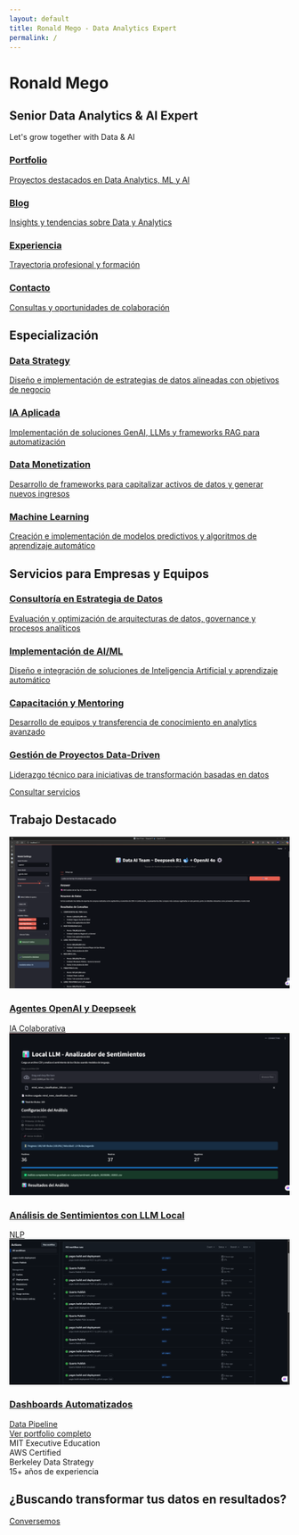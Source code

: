 ```yaml
---
layout: default
title: Ronald Mego - Data Analytics Expert
permalink: /
---
```


<div class="professional-banner">
  <div class="banner-content">
    <h1>Ronald Mego</h1>
    <h2 class="headline">Senior Data Analytics & AI Expert</h2>
    <p class="tagline">Let's grow together with Data & AI</p>
  </div>
</div>

<div class="navigation-cards">
  <a href="/portfolio" class="nav-card">
    <i class="fas fa-briefcase"></i>
    <h3>Portfolio</h3>
    <p>Proyectos destacados en Data Analytics, ML y AI</p>
  </a>
  <a href="/blog" class="nav-card">
    <i class="fas fa-rss"></i>
    <h3>Blog</h3>
    <p>Insights y tendencias sobre Data y Analytics</p>
  </a>
  <a href="/background" class="nav-card">
    <i class="fas fa-user-tie"></i>
    <h3>Experiencia</h3>
    <p>Trayectoria profesional y formación</p>
  </a>
  <a href="/contact" class="nav-card">
    <i class="fas fa-envelope"></i>
    <h3>Contacto</h3>
    <p>Consultas y oportunidades de colaboración</p>
  </a>
</div>

<div class="expertise-section">
  <h2>Especialización</h2>
  <div class="expertise-grid">
    <a href="/portfolio" class="expertise-card">
      <i class="fas fa-chart-line"></i>
      <h3>Data Strategy</h3>
      <p>Diseño e implementación de estrategias de datos alineadas con objetivos de negocio</p>
    </a>
    <a href="/portfolio" class="expertise-card">
      <i class="fas fa-robot"></i>
      <h3>IA Aplicada</h3>
      <p>Implementación de soluciones GenAI, LLMs y frameworks RAG para automatización</p>
    </a>
    <a href="/portfolio" class="expertise-card">
      <i class="fas fa-coins"></i>
      <h3>Data Monetization</h3>
      <p>Desarrollo de frameworks para capitalizar activos de datos y generar nuevos ingresos</p>
    </a>
    <a href="/portfolio" class="expertise-card">
      <i class="fas fa-brain"></i>
      <h3>Machine Learning</h3>
      <p>Creación e implementación de modelos predictivos y algoritmos de aprendizaje automático</p>
    </a>
  </div>
</div>

<div class="services-section">
  <h2>Servicios para Empresas y Equipos</h2>
  <div class="services-list">
    <a href="/contact" class="service-item">
      <i class="fas fa-search-dollar"></i>
      <div>
        <h3>Consultoría en Estrategia de Datos</h3>
        <p>Evaluación y optimización de arquitecturas de datos, governance y procesos analíticos</p>
      </div>
    </a>
    <a href="/contact" class="service-item">
      <i class="fas fa-brain"></i>
      <div>
        <h3>Implementación de AI/ML</h3>
        <p>Diseño e integración de soluciones de Inteligencia Artificial y aprendizaje automático</p>
      </div>
    </a>
    <a href="/contact" class="service-item">
      <i class="fas fa-users-cog"></i>
      <div>
        <h3>Capacitación y Mentoring</h3>
        <p>Desarrollo de equipos y transferencia de conocimiento en analytics avanzado</p>
      </div>
    </a>
    <a href="/contact" class="service-item">
      <i class="fas fa-project-diagram"></i>
      <div>
        <h3>Gestión de Proyectos Data-Driven</h3>
        <p>Liderazgo técnico para iniciativas de transformación basadas en datos</p>
      </div>
    </a>
  </div>
  <div class="service-cta">
    <a href="/contact" class="service-button">Consultar servicios</a>
  </div>
</div>

<div class="featured-work">
  <h2>Trabajo Destacado</h2>
  <div class="featured-grid">
    <a href="/portfolio/khipu_ai" class="featured-item">
      <div class="featured-image">
        <img src="/assets/images/portfolio/khipu_ai/khipu_ai_cover.png" alt="Data AI Team">
      </div>
      <div class="featured-info">
        <h3>Agentes OpenAI y Deepseek</h3>
        <span class="featured-tag">IA Colaborativa</span>
      </div>
    </a>
    <a href="/portfolio/llm_classifier" class="featured-item">
      <div class="featured-image">
        <img src="/assets/images/portfolio/llm_classifier/image1.png" alt="LLM Classifier">
      </div>
      <div class="featured-info">
        <h3>Análisis de Sentimientos con LLM Local</h3>
        <span class="featured-tag">NLP</span>
      </div>
    </a>
    <a href="/portfolio/quarto_automation" class="featured-item">
      <div class="featured-image">
        <img src="/assets/images/portfolio/quarto_automation/quarto_automation_cover.png" alt="Quarto Automation">
      </div>
      <div class="featured-info">
        <h3>Dashboards Automatizados</h3>
        <span class="featured-tag">Data Pipeline</span>
      </div>
    </a>
  </div>
  <div class="portfolio-cta">
    <a href="/portfolio" class="portfolio-button">Ver portfolio completo</a>
  </div>
</div>

<div class="credentials-bar">
  <div class="credential">
    <i class="fas fa-university"></i>
    <span>MIT Executive Education</span>
  </div>
  <div class="credential">
    <i class="fab fa-aws"></i>
    <span>AWS Certified</span>
  </div>
  <div class="credential">
    <i class="fas fa-graduation-cap"></i>
    <span>Berkeley Data Strategy</span>
  </div>
  <div class="credential">
    <i class="fas fa-chart-line"></i>
    <span>15+ años de experiencia</span>
  </div>
</div>

<div class="contact-cta">
  <div class="cta-content">
    <h2>¿Buscando transformar tus datos en resultados?</h2>
    <a href="/contact" class="cta-button">Conversemos <i class="fas fa-arrow-right"></i></a>
  </div>
</div>